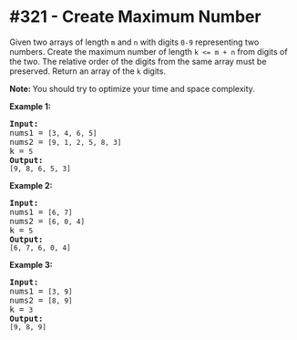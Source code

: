 # \#321 - Create Maximum Number
<p>Given two arrays of length <code>m</code> and <code>n</code> with digits <code>0-9</code> representing two numbers. Create the maximum number of length <code>k &lt;= m + n</code> from digits of the two. The relative order of the digits from the same array must be preserved. Return an array of the <code>k</code> digits.</p>

<p><strong>Note: </strong>You should try to optimize your time and space complexity.</p>

<p><b>Example 1:</b></p>

<pre>
<strong>Input:</strong>
nums1 = <code>[3, 4, 6, 5]</code>
nums2 = <code>[9, 1, 2, 5, 8, 3]</code>
k = <code>5</code>
<strong>Output:</strong>
<code>[9, 8, 6, 5, 3]</code></pre>

<p><b>Example 2:</b></p>

<pre>
<strong>Input:</strong>
nums1 = <code>[6, 7]</code>
nums2 = <code>[6, 0, 4]</code>
k = <code>5</code>
<strong>Output:</strong>
<code>[6, 7, 6, 0, 4]</code></pre>

<p><b>Example 3:</b></p>

<pre>
<strong>Input:</strong>
nums1 = <code>[3, 9]</code>
nums2 = <code>[8, 9]</code>
k = <code>3</code>
<strong>Output:</strong>
<code>[9, 8, 9]</code>
</pre>